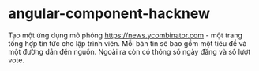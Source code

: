 # angular-component-hacknew
Tạo một ứng dụng mô phỏng https://news.ycombinator.com - một trang tổng hợp tin tức cho lập trình viên. Mỗi bản tin sẽ bao gồm một tiêu đề và một đường dẫn đến nguồn. Ngoài ra còn có thông số ngày đăng và số lượt vote.

